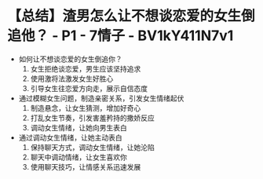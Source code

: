# 【总结】渣男怎么让不想谈恋爱的女生倒追他？ - P1 - 7情子 - BV1kY411N7v1

-   如何让不想谈恋爱的女生倒追你？
    1.  女生拒绝谈恋爱，男生应该坚持追求
    2.  使用激将法激发女生好胜心
    3.  引导女生往恋爱方向走，展示自信态度
-   通过模糊女生问题，制造亲密关系，引发女生情绪起伏
    1.  制造悬念，让女生猜测，增加好奇心
    2.  打乱女生节奏，引发害羞矜持的撒娇反应
    3.  调动女生情绪，让她向男生表白
-   通过调动女生情绪，让她主动表白
    1.  保持聊天方式，调动女生情绪，让她沦陷
    2.  聊天中调动情绪，让女生喜欢你
    3.  使用聊天技巧，让情感关系迅速发展